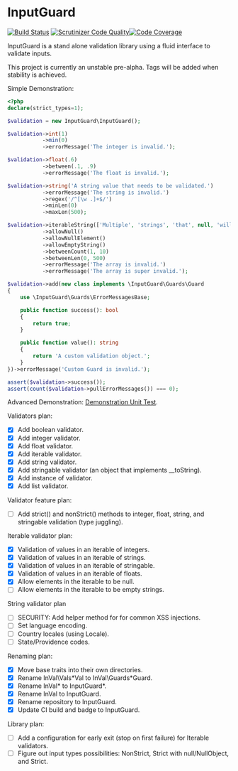 # InputGuard
[![Build Status](https://travis-ci.com/tfettig01/InputGuard.svg?branch=master)](https://travis-ci.com/tfettig01/InputGuard) [![Scrutinizer Code Quality](https://scrutinizer-ci.com/g/tfettig01/InputGuard/badges/quality-score.png?b=master)](https://scrutinizer-ci.com/g/tfettig01/InputGuard/?branch=master)[![Code Coverage](https://scrutinizer-ci.com/g/tfettig01/InputGuard/badges/coverage.png?b=master)](https://scrutinizer-ci.com/g/tfettig01/InputGuard/?branch=master)

InputGuard is a stand alone validation library using a fluid interface to validate inputs.

This project is currently an unstable pre-alpha. Tags will be added when stability is achieved.

Simple Demonstration:
```php
<?php
declare(strict_types=1);

$validation = new InputGuard\InputGuard();

$validation->int(1)
           ->min(0)
           ->errorMessage('The integer is invalid.');

$validation->float(.6)
           ->between(.1, .9)
           ->errorMessage('The float is invalid.');

$validation->string('A string value that needs to be validated.')
           ->errorMessage('The string is invalid.')
           ->regex('/^[\w .]+$/')
           ->minLen(0)
           ->maxLen(500);

$validation->iterableString(['Multiple', 'strings', 'that', null, 'will', 'validate', 'successfully', ''])
           ->allowNull()
           ->allowNullElement()
           ->allowEmptyString()
           ->betweenCount(1, 10)
           ->betweenLen(0, 500)
           ->errorMessage('The array is invalid.')
           ->errorMessage('The array is super invalid.');

$validation->add(new class implements \InputGuard\Guards\Guard
{
    use \InputGuard\Guards\ErrorMessagesBase;

    public function success(): bool
    {
        return true;
    }

    public function value(): string
    {
        return 'A custom validation object.';
    }
})->errorMessage('Custom Guard is invalid.');

assert($validation->success());
assert(count($validation->pullErrorMessages()) === 0);
```

Advanced Demonstration: [Demonstration Unit Test](https://github.com/tfettig01/InputGuard/blob/master/tests/DemonstrationTest.php).

Validators plan:
- [x] Add boolean validator.
- [x] Add integer validator.
- [x] Add float validator.
- [x] Add iterable validator.
- [x] Add string validator.
- [x] Add stringable validator (an object that implements __toString).
- [x] Add instance of validator.
- [x] Add list validator.

Validator feature plan:
- [ ] Add strict() and nonStrict() methods to integer, float, string, and stringable validation (type juggling).

Iterable validator plan:
- [x] Validation of values in an iterable of integers.
- [x] Validation of values in an iterable of strings.
- [x] Validation of values in an iterable of stringable.
- [x] Validation of values in an iterable of floats.
- [x] Allow elements in the iterable to be null.
- [ ] Allow elements in the iterable to be empty strings.

String validator plan
- [ ] SECURITY: Add helper method for for common XSS injections.
- [ ] Set language encoding.
- [ ] Country locales (using Locale).
- [ ] State/Providence codes.

Renaming plan:
- [x] Move base traits into their own directories.
- [x] Rename InVal\Vals\*Val to InVal\Guards\*Guard.
- [x] Rename InVal\* to InputGuard\*.
- [x] Rename InVal to InputGuard.
- [x] Rename repository to InputGuard.
- [x] Update CI build and badge to InputGuard.

Library plan:
- [ ] Add a configuration for early exit (stop on first failure) for Iterable validators.
- [ ] Figure out input types possibilities: NonStrict, Strict with null/NullObject, and Strict.
